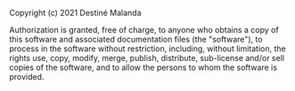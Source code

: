 Copyright (c) 2021 Destiné Malanda

Authorization is granted, free of charge, to anyone who obtains a copy
of this software and associated documentation files (the "software"), to process
in the software without restriction, including, without limitation, the rights
use, copy, modify, merge, publish, distribute, sub-license and/or sell
copies of the software, and to allow the persons to whom the software is
provided.
